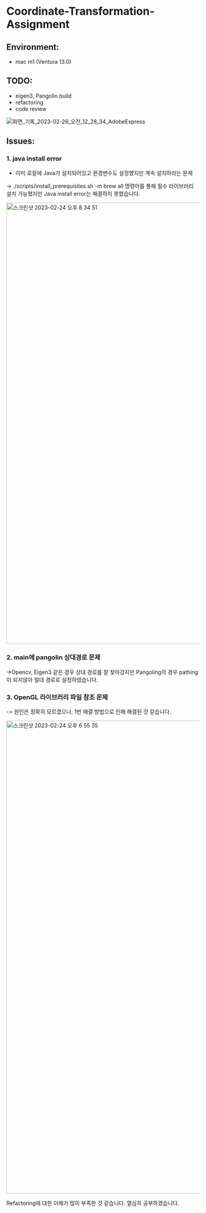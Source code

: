 # Coordinate-Transformation-Assignment

## Environment:
- mac m1 (Ventura 13.0)


## TODO:
- eigen3, Pangolin build
- refactoring
- code review

![화면_기록_2023-02-26_오전_12_28_34_AdobeExpress](https://user-images.githubusercontent.com/79200729/221390820-0dd43109-f680-4383-ab7c-7b12fbaa0f2a.gif)


## Issues:

### 1. java install error

- 이미 로컬에 Java가 설치되어있고 환경변수도 설정했지만 계속 설치하라는 문제

-> ./scripts/install_prerequisites.sh -m brew all 명령어를 통해 필수 라이브러리 설치 가능했지만 Java install error는 해결하지 못했습니다.


<img width="1150" alt="스크린샷 2023-02-24 오후 8 34 51" src="https://user-images.githubusercontent.com/79200729/221390895-3fe5ae4e-81c9-4fc8-8609-b7524dc76cf2.png">

   
### 2. main에 pangolin 상대경로 문제

->Opencv, Eigen3 같은 경우 상대 경로를 잘 찾아갔지만 Pangoling의 경우 pathing이 되지않아 절대 경로로 설정하였습니다.

### 3. OpenGL 라이브러리 파일 참조 문제

-> 원인은 정확히 모르겠으나, 1번 해결 방법으로 인해 해결된 것 같습니다.

<img width="1233" alt="스크린샷 2023-02-24 오후 6 55 35" src="https://user-images.githubusercontent.com/79200729/221391143-ca6da66d-280f-4a81-a61a-c46a82325625.png">


Refactoring에 대한 이해가 많이 부족한 것 같습니다. 열심히 공부하겠습니다.
